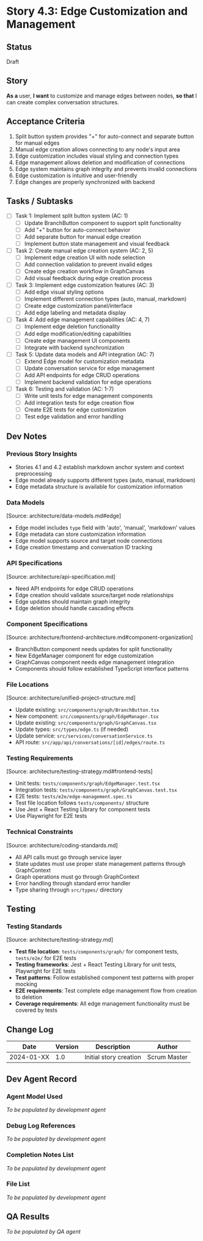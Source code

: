 # Story 4.3: Edge Customization and Management

## Status
Draft

## Story
**As a** user,
**I want** to customize and manage edges between nodes,
**so that** I can create complex conversation structures.

## Acceptance Criteria

1. Split button system provides "+" for auto-connect and separate button for manual edges
2. Manual edge creation allows connecting to any node's input area
3. Edge customization includes visual styling and connection types
4. Edge management allows deletion and modification of connections
5. Edge system maintains graph integrity and prevents invalid connections
6. Edge customization is intuitive and user-friendly
7. Edge changes are properly synchronized with backend

## Tasks / Subtasks

- [ ] Task 1: Implement split button system (AC: 1)
  - [ ] Update BranchButton component to support split functionality
  - [ ] Add "+" button for auto-connect behavior
  - [ ] Add separate button for manual edge creation
  - [ ] Implement button state management and visual feedback

- [ ] Task 2: Create manual edge creation system (AC: 2, 5)
  - [ ] Implement edge creation UI with node selection
  - [ ] Add connection validation to prevent invalid edges
  - [ ] Create edge creation workflow in GraphCanvas
  - [ ] Add visual feedback during edge creation process

- [ ] Task 3: Implement edge customization features (AC: 3)
  - [ ] Add edge visual styling options
  - [ ] Implement different connection types (auto, manual, markdown)
  - [ ] Create edge customization panel/interface
  - [ ] Add edge labeling and metadata display

- [ ] Task 4: Add edge management capabilities (AC: 4, 7)
  - [ ] Implement edge deletion functionality
  - [ ] Add edge modification/editing capabilities
  - [ ] Create edge management UI components
  - [ ] Integrate with backend synchronization

- [ ] Task 5: Update data models and API integration (AC: 7)
  - [ ] Extend Edge model for customization metadata
  - [ ] Update conversation service for edge management
  - [ ] Add API endpoints for edge CRUD operations
  - [ ] Implement backend validation for edge operations

- [ ] Task 6: Testing and validation (AC: 1-7)
  - [ ] Write unit tests for edge management components
  - [ ] Add integration tests for edge creation flow
  - [ ] Create E2E tests for edge customization
  - [ ] Test edge validation and error handling

## Dev Notes

### Previous Story Insights
- Stories 4.1 and 4.2 establish markdown anchor system and context preprocessing
- Edge model already supports different types (auto, manual, markdown)
- Edge metadata structure is available for customization information

### Data Models
[Source: architecture/data-models.md#edge]
- Edge model includes `type` field with 'auto', 'manual', 'markdown' values
- Edge metadata can store customization information
- Edge model supports source and target node connections
- Edge creation timestamp and conversation ID tracking

### API Specifications
[Source: architecture/api-specification.md]
- Need API endpoints for edge CRUD operations
- Edge creation should validate source/target node relationships
- Edge updates should maintain graph integrity
- Edge deletion should handle cascading effects

### Component Specifications
[Source: architecture/frontend-architecture.md#component-organization]
- BranchButton component needs updates for split functionality
- New EdgeManager component for edge customization
- GraphCanvas component needs edge management integration
- Components should follow established TypeScript interface patterns

### File Locations
[Source: architecture/unified-project-structure.md]
- Update existing: `src/components/graph/BranchButton.tsx`
- New component: `src/components/graph/EdgeManager.tsx`
- Update existing: `src/components/graph/GraphCanvas.tsx`
- Update types: `src/types/edge.ts` (if needed)
- Update service: `src/services/conversationService.ts`
- API route: `src/app/api/conversations/[id]/edges/route.ts`

### Testing Requirements
[Source: architecture/testing-strategy.md#frontend-tests]
- Unit tests: `tests/components/graph/EdgeManager.test.tsx`
- Integration tests: `tests/components/graph/GraphCanvas.test.tsx`
- E2E tests: `tests/e2e/edge-management.spec.ts`
- Test file location follows `tests/components/` structure
- Use Jest + React Testing Library for component tests
- Use Playwright for E2E tests

### Technical Constraints
[Source: architecture/coding-standards.md]
- All API calls must go through service layer
- State updates must use proper state management patterns through GraphContext
- Graph operations must go through GraphContext
- Error handling through standard error handler
- Type sharing through `src/types/` directory

## Testing

### Testing Standards
[Source: architecture/testing-strategy.md]
- **Test file location**: `tests/components/graph/` for component tests, `tests/e2e/` for E2E tests
- **Testing frameworks**: Jest + React Testing Library for unit tests, Playwright for E2E tests
- **Test patterns**: Follow established component test patterns with proper mocking
- **E2E requirements**: Test complete edge management flow from creation to deletion
- **Coverage requirements**: All edge management functionality must be covered by tests

## Change Log

| Date | Version | Description | Author |
|------|---------|-------------|---------|
| 2024-01-XX | 1.0 | Initial story creation | Scrum Master |

## Dev Agent Record

### Agent Model Used
_To be populated by development agent_

### Debug Log References
_To be populated by development agent_

### Completion Notes List
_To be populated by development agent_

### File List
_To be populated by development agent_

## QA Results
_To be populated by QA agent_

